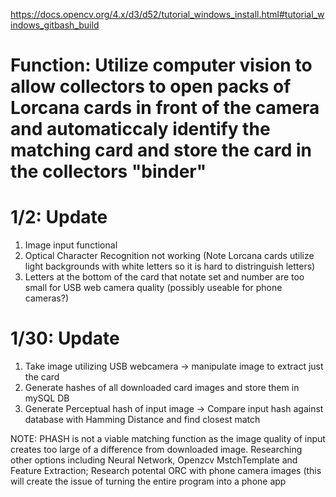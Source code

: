 https://docs.opencv.org/4.x/d3/d52/tutorial_windows_install.html#tutorial_windows_gitbash_build

# Function: Utilize computer vision to allow collectors to open packs of Lorcana cards in front of the camera and automaticcaly identify the matching card and store the card in the collectors "binder"

# 1/2: Update
1. Image input functional
2. Optical Character Recognition not working (Note Lorcana cards utilize light backgrounds with white letters so it is hard to distringuish letters)
3. Letters at the bottom of the card that notate set and number are too small for USB web camera quality (possibly useable for phone cameras?)

# 1/30: Update
1. Take image utilizing USB webcamera -> manipulate image to extract just the card
2. Generate hashes of all downloaded card images and store them in mySQL DB
3. Generate Perceptual hash of input image -> Compare input hash against database with Hamming Distance and find closest match
   
NOTE: PHASH is not a viable matching function as the image quality of input creates too large of a difference from downloaded image. Researching other options including Neural Network, Openzcv MstchTemplate and Feature Extraction; Research potental ORC with phone camera images (this will create the issue of turning the entire program into a phone app
